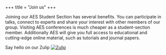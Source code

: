 +++
title = "Join us"
+++

Joining our AES Student Section has several benefits. You can participate in talks, connect to experts and share your interest with other members of our group. Visiting AES conferences is much cheaper as a student-section member. Additionally AES will give you full access to educational and cutting-edge online material, such as tutorials and journal papers.

Say hello on our Zulip [![Zulip](https://img.shields.io/badge/Join%20AES%20student%20section-Zulip-blue)](https://aes-erlangen.zulipchat.com)
